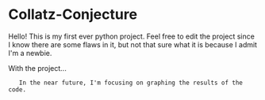 # Collatz-Conjecture

Hello! This is my first ever python project. Feel free to edit the project since I know there are some flaws in it, but not that sure what it is because I admit I'm a newbie. 

With the project...

       In the near future, I'm focusing on graphing the results of the code.
